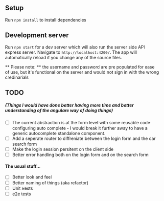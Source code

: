 ## Setup

Run `npm install` to install dependencies

## Development server

Run `npm start` for a dev server which will also run the server side API express server.
Navigate to `http://localhost:4200/`. The app will automatically reload if you change any of the source files.

** Please note: ** the username and password are pre populated for ease of use, but it's functional on the server and would not sign in with the wrong credinarials

## TODO
##### *(Things I would have done better having more time and better understanding of the angulare way of doing things)*

- [ ] The current abstraction is at the form level with some reusable code configuring auto complete - I would break it further away to have a generic autocomplete standalone component.
- [ ] Add a seperate router to diffreniate between the login form and the car search form
- [ ] Make the login session persitent on the client side
- [ ] Better error handling both on the login form and on the search form

#### The usual stuff...
- [ ] Better look and feel
- [ ] Better naming of things (aka refactor)
- [ ] Unit אests
- [ ] e2e tests
